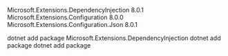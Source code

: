 ﻿
Microsoft.Extensions.DependencyInjection 8.0.1
Microsoft.Extensions.Configuration 8.0.0
Microsoft.Extensions.Configuration.Json 8.0.1

dotnet add package Microsoft.Extensions.DependencyInjection
dotnet add package 
dotnet add package 